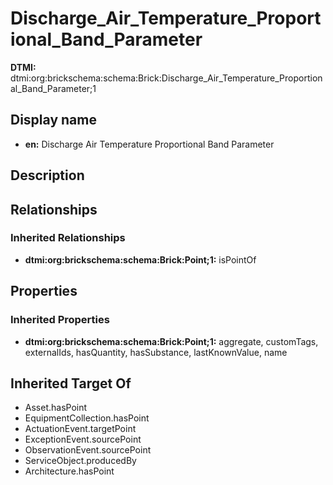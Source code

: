 # Discharge_Air_Temperature_Proportional_Band_Parameter
**DTMI:** dtmi:org:brickschema:schema:Brick:Discharge_Air_Temperature_Proportional_Band_Parameter;1
## Display name
- **en:** Discharge Air Temperature Proportional Band Parameter
## Description
## Relationships
### Inherited Relationships
* **dtmi:org:brickschema:schema:Brick:Point;1:** isPointOf
## Properties
### Inherited Properties
* **dtmi:org:brickschema:schema:Brick:Point;1:** aggregate, customTags, externalIds, hasQuantity, hasSubstance, lastKnownValue, name
## Inherited Target Of
* Asset.hasPoint
* EquipmentCollection.hasPoint
* ActuationEvent.targetPoint
* ExceptionEvent.sourcePoint
* ObservationEvent.sourcePoint
* ServiceObject.producedBy
* Architecture.hasPoint
